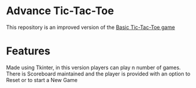 # Advance Tic-Tac-Toe
This repository is an improved version of the [Basic Tic-Tac-Toe game](https://github.com/pallavivaswani/basic-tic-tac-toe)

# Features
Made using Tkinter, in this version players can play n number of games. 
There is Scoreboard maintained and the player is provided with an option to Reset or to start a New Game
